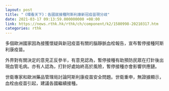 ```yaml
---
layout: post
title: "《環看天下》：各國就接種阿斯利康新冠疫苗現分歧"
date: 2021-03-17 09:13:59.000000000 +08:00
link: https://news.rthk.hk/rthk/ch/component/k2/1580998-20210317.htm
categories: rthk
---
```


多個歐洲國家因為接獲懷疑與新冠疫苗有關的腦靜脈血栓報告，宣布暫停接種阿斯利康疫苗。

外界對有關決定的意見正反參半，有意見認為，暫停接種有助預防民眾在打針後出現血管毛病。亦有人認為，打針好處始終高於風險，暫停接種亦會影響供應鏈。

世衛專家和歐洲藥品管理局討論阿斯利康疫苗安全問題。世衛重申，無證據顯示，血栓由疫苗引起，建議各國繼續接種。
